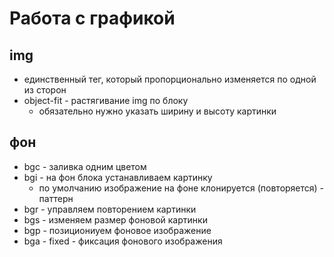 # Работа с графикой
## img
- единственный тег, который пропорционально изменяется по одной из сторон
- object-fit - растягивание img по блоку
  - обязательно нужно указать ширину и высоту картинки
## фон
- bgc - заливка одним цветом
- bgi - на фон блока устанавливаем картинку
  - по умолчанию изображение на фоне клонируется (повторяется) - паттерн
- bgr - управляем повторением картинки
- bgs - изменяем размер фоновой картинки
- bgp - позициониуем фоновое изображение
- bga - fixed - фиксация фонового изображения
